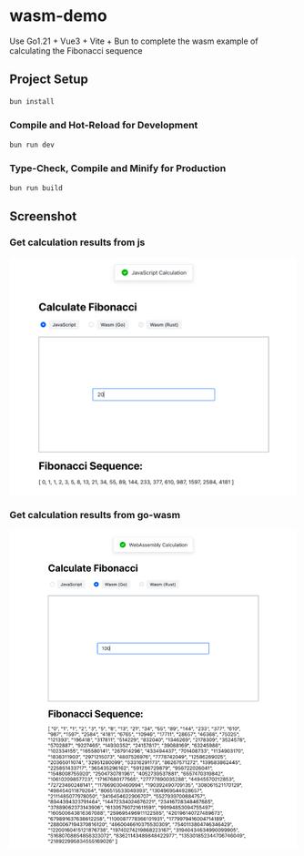 # wasm-demo

Use Go1.21 + Vue3 + Vite + Bun to complete the wasm example of calculating the Fibonacci sequence


## Project Setup

```sh
bun install
```

### Compile and Hot-Reload for Development

```sh
bun run dev
```

### Type-Check, Compile and Minify for Production

```sh
bun run build
```


## Screenshot

### Get calculation results from js

![js.png](./assets/js.png)

### Get calculation results from go-wasm

![wasm.png](./assets/wasm.png)
